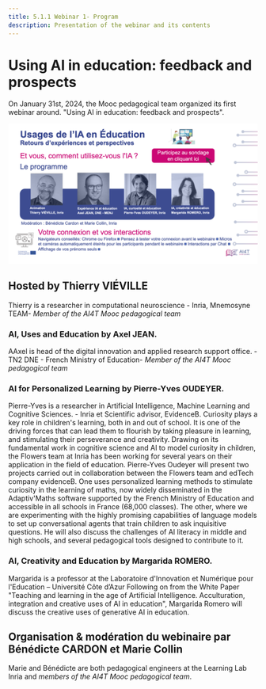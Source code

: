 ```yaml
---
title: 5.1.1 Webinar 1- Program
description: Presentation of the webinar and its contents
---
```



# Using AI in education: feedback and prospects

On January 31st, 2024, the Mooc pedagogical team organized its first webinar around.
"Using AI in education: feedback and prospects".

<td style="border: none; vertical-align: middle;"><img alt="Visuel webinaire 1" src="Images/webinaire1-visuel-presentation.png"></td>


## Hosted by Thierry VIÉVILLE
Thierry is a researcher in computational neuroscience - Inria, Mnemosyne TEAM- *Member of the AI4T Mooc pedagogical team*

###  AI, Uses and Education by Axel JEAN.
AAxel is head of the digital innovation and applied research support office. - TN2 DNE - French Ministry of Education- *Member of the AI4T Mooc pedagogical team*

### AI for Personalized Learning by Pierre-Yves OUDEYER.
Pierre-Yves is a researcher in Artificial Intelligence, Machine Learning and Cognitive Sciences. - Inria et Scientific advisor, EvidenceB.
Curiosity plays a key role in children's learning, both in and out of school. It is one of the driving forces that can lead them to flourish by taking pleasure in learning, and stimulating their perseverance and creativity. Drawing on its fundamental work in cognitive science and AI to model curiosity in children, the Flowers team at Inria has been working for several years on their application in the field of education. Pierre-Yves Oudeyer will present two projects carried out in collaboration between the Flowers team and edTech company evidenceB. One uses personalized learning methods to stimulate curiosity in the learning of maths, now widely disseminated in the Adaptiv'Maths software supported by the French Ministry of Education and accessible in all schools in France (68,000 classes). The other, where we are experimenting with the highly promising capabilities of language models to set up conversational agents that train children to ask inquisitive questions. He will also discuss the challenges of AI literacy in middle and high schools, and several pedagogical tools designed to contribute to it.  

### AI, Creativity and Education by Margarida ROMERO.
Margarida is a professor at the Laboratoire d'Innovation et Numérique pour l'Education – Université Côte d’Azur
Following on from the White Paper "Teaching and learning in the age of Artificial Intelligence. Acculturation, integration and creative uses of AI in education", Margarida Romero will discuss the creative uses of generative AI in education.
## Organisation & modération du webinaire par Bénédicte CARDON et Marie Collin
Marie and Bénédicte are both pedagogical engineers at the Learning Lab Inria and *members of the AI4T Mooc pedagogical team*.